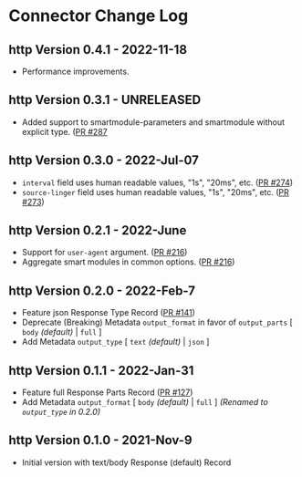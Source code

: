 # Connector Change Log
## http Version 0.4.1 - 2022-11-18
* Performance improvements.

## http Version 0.3.1 - UNRELEASED
* Added support to smartmodule-parameters and smartmodule without explicit type. ([PR #287](https://github.com/infinyon/fluvio-connectors/pull/287)

## http Version 0.3.0 - 2022-Jul-07
* `interval` field uses human readable values, "1s", "20ms", etc. ([PR #274](https://github.com/infinyon/fluvio-connectors/pull/274))
* `source-linger` field uses human readable values, "1s", "20ms", etc. ([PR #273](https://github.com/infinyon/fluvio-connectors/pull/273))

## http Version 0.2.1 - 2022-June
* Support for `user-agent` argument. ([PR #216](https://github.com/infinyon/fluvio-connectors/pull/216))
* Aggregate smart modules in common options. ([PR #216](https://github.com/infinyon/fluvio-connectors/pull/216))

## http Version 0.2.0 - 2022-Feb-7
* Feature json Response Type Record ([PR #141](https://github.com/infinyon/fluvio-connectors/pull/141))
* Deprecate (Breaking) Metadata `output_format` in favor of `output_parts` [ `body` _(default)_ | `full` ]
* Add Metadata `output_type` [ `text` _(default)_ | `json` ]

## http Version 0.1.1 - 2022-Jan-31
* Feature full Response Parts Record ([PR #127](https://github.com/infinyon/fluvio-connectors/pull/127))
* Add Metadata `output_format` [ `body` _(default)_ | `full` ] _(Renamed to `output_type` in 0.2.0)_

## http Version 0.1.0 - 2021-Nov-9
* Initial version with text/body Response (default) Record
